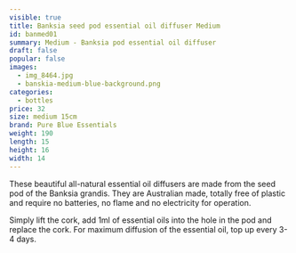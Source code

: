 ```yaml
---
visible: true
title: Banksia seed pod essential oil diffuser Medium
id: banmed01
summary: Medium - Banksia pod essential oil diffuser
draft: false
popular: false
images:
  - img_8464.jpg
  - banskia-medium-blue-background.png
categories:
  - bottles
price: 32
size: medium 15cm
brand: Pure Blue Essentials
weight: 190
length: 15
height: 16
width: 14
---
```

T﻿hese beautiful all-natural essential oil diffusers are made from the seed pod of the Banksia grandis.  They are Australian made, totally free of plastic and require no batteries, no flame and no electricity for operation. 

S﻿imply lift the cork, add 1ml of essential oils into the hole in the pod and replace the cork.  For maximum diffusion of the essential oil, top up every 3-4 days.